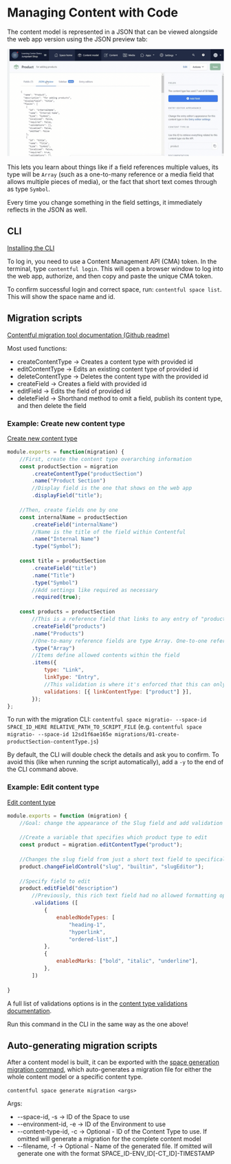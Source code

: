 # Managing Content with Code

The content model is represented in a JSON that can be viewed alongside the web app version using the JSON preview tab:

![JSON preview tab location](images/JSON-preview.png)

This lets you learn about things like if a field references multiple values, its type will be `Array` (such as a one-to-many reference or a media field that allows multiple pieces of media), or the fact that short text comes through as type `Symbol`.

Every time you change something in the field settings, it immediately reflects in the JSON as well.

## CLI

[Installing the CLI](https://www.contentful.com/developers/docs/tutorials/cli/installation/)

To log in, you need to use a Content Management API (CMA) token. In the terminal, type `contentful login`. This will open a browser window to log into the web app, authorize, and then copy and paste the unique CMA token.

To confirm successful login and correct space, run: `contentful space list`. This will show the space name and id.

## Migration scripts

[Contentful migration tool documentation (Github readme)](https://github.com/contentful/contentful-migration/)

Most used functions:

- createContentType → Creates a content type with provided id
- editContentType → Edits an existing content type of provided id
- deleteContentType → Deletes the content type with the provided id
- createField → Creates a field with provided id
- editField → Edits the field of provided id
- deleteField → Shorthand method to omit a field, publish its content type, and then delete the field

### Example: Create new content type

[Create new content type](https://github.com/contentful/ls-jumpstart-shop/blob/main/migrations/01-create-productSection-contentType.js)

```js
module.exports = function(migration) {
    //First, create the content type overarching information
    const productSection = migration
        .createContentType("productSection")
        .name("Product Section")
        //Display field is the one that shows on the web app
        .displayField("title");

    //Then, create fields one by one
    const internalName = productSection
        .createField("internalName")
        //Name is the title of the field within Contentful
        .name("Internal Name")
        .type("Symbol");

    const title = productSection
        .createField("title")
        .name("Title")
        .type("Symbol")
        //Add settings like required as necessary
        .required(true);

    const products = productSection
        //This is a reference field that links to any entry of "product" content type
        .createField("products")
        .name("Products")
        //One-to-many reference fields are type Array. One-to-one reference fields are type Link. 
        .type("Array")
        //Items define allowed contents within the field
        .items({
            type: "Link",
            linkType: "Entry",
            //This validation is where it's enforced that this can only contain entries of content type "product"
            validations: [{ linkContentType: ["product"] }],
        });
};
```

To run with the migration CLI: `contentful space migratio- --space-id SPACE_ID_HERE RELATIVE_PATH_TO_SCRIPT_FILE`
(e.g. `contentful space migratio- --space-id 12sd1f6ae165e migrations/01-create-productSection-contentType.js`)

By default, the CLI will double check the details and ask you to confirm. To avoid this (like when running the script automatically), add a `-y` to the end of the CLI command above.

### Example: Edit content type

[Edit content type](https://github.com/contentful/ls-jumpstart-shop/blob/main/migrations/02-edit-product-contentType.js)

```js
module.exports = function (migration) {
    //Goal: change the appearance of the Slug field and add validation to the Description rich text field

    //Create a variable that specifies which product type to edit
    const product = migration.editContentType("product");

    //Changes the slug field from just a short text field to specifically use the built in widget for generating slugs
    product.changeFieldControl("slug", "builtin", "slugEditor");

    //Specify field to edit
    product.editField("description")
        //Previously, this rich text field had no allowed formatting options. Here, this uses .validations to change this.
        .validations ([
            {
                enabledNodeTypes: [
                    "heading-1",
                    "hyperlink",
                    "ordered-list",]
            },
            {
                enabledMarks: ["bold", "italic", "underline"],
            },
        ])

}
```

A full list of validations options is in the [content type validations documentation](https://www.contentful.com/developers/docs/references/content-management-api/#/reference/content-types/content-type).

Run this command in the CLI in the same way as the one above!

## Auto-generating migration scripts

After a content model is built, it can be exported with the [space generation migration command](https://github.com/contentful/contentful-cli/tree/master/docs/space/generate/migration), which auto-generates a migration file for either the whole content model or a specific content type.

`contentful space generate migration <args>`

Args:

- --space-id, -s -> ID of the Space to use
- --environment-id, -e -> ID of the Environment to use
- --content-type-id, -c -> Optional - ID of the Content Type to use. If omitted will generate a migration for the complete content model
- --filename, -f -> Optional - Name of the generated file. If omitted will generate one with the format SPACE_ID-ENV_ID[-CT_ID]-TIMESTAMP
